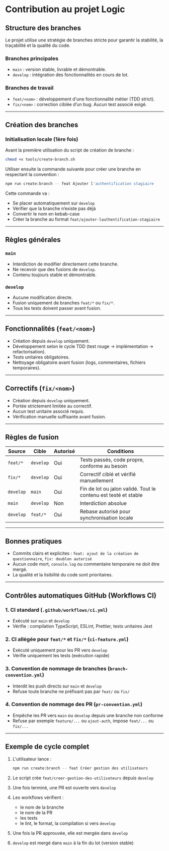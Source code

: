 # Contribution au projet Logic

## Structure des branches

Le projet utilise une stratégie de branches stricte pour garantir la stabilité, la traçabilité et la qualité du code.

### Branches principales

* `main` : version stable, livrable et démontrable.
* `develop` : intégration des fonctionnalités en cours de lot.

### Branches de travail

* `feat/<nom>` : développement d'une fonctionnalité métier (TDD strict).
* `fix/<nom>` : correction ciblée d’un bug. Aucun test associé exigé.

---

## Création des branches

### Initialisation locale (1ère fois)

Avant la première utilisation du script de création de branche :

```bash
chmod +x tools/create-branch.sh
```

Utiliser ensuite la commande suivante pour créer une branche en respectant la convention :

```bash
npm run create:branch -- feat Ajouter l'authentification stagiaire
```

Cette commande va :

* Se placer automatiquement sur `develop`
* Vérifier que la branche n’existe pas déjà
* Convertir le nom en kebab-case
* Créer la branche au format `feat/ajouter-lauthentification-stagiaire`

---

## Règles générales

### `main`

* Interdiction de modifier directement cette branche.
* Ne recevoir que des fusions de `develop`.
* Contenu toujours stable et démontrable.

### `develop`

* Aucune modification directe.
* Fusion uniquement de branches `feat/*` ou `fix/*`.
* Tous les tests doivent passer avant fusion.

---

## Fonctionnalités (`feat/<nom>`)

* Création depuis `develop` uniquement.
* Développement selon le cycle TDD (test rouge → implémentation → refactorisation).
* Tests unitaires obligatoires.
* Nettoyage obligatoire avant fusion (logs, commentaires, fichiers temporaires).

---

## Correctifs (`fix/<nom>`)

* Création depuis `develop` uniquement.
* Portée strictement limitée au correctif.
* Aucun test unitaire associé requis.
* Vérification manuelle suffisante avant fusion.

---

## Règles de fusion

| Source    | Cible     | Autorisé | Conditions                                                      |
| --------- | --------- | -------- | --------------------------------------------------------------- |
| `feat/*`  | `develop` | Oui      | Tests passés, code propre, conforme au besoin                   |
| `fix/*`   | `develop` | Oui      | Correctif ciblé et vérifié manuellement                         |
| `develop` | `main`    | Oui      | Fin de lot ou jalon validé. Tout le contenu est testé et stable |
| `main`    | `develop` | Non      | Interdiction absolue                                            |
| `develop` | `feat/*`  | Oui      | Rebase autorisé pour synchronisation locale                     |

---

## Bonnes pratiques

* Commits clairs et explicites : `feat: ajout de la création de questionnaire`, `fix: doublon autorisé`
* Aucun code mort, `console.log` ou commentaire temporaire ne doit être mergé.
* La qualité et la lisibilité du code sont prioritaires.

---

## Contrôles automatiques GitHub (Workflows CI)

### 1. CI standard (`.github/workflows/ci.yml`)

* Exécuté sur `main` et `develop`
* Vérifie : compilation TypeScript, ESLint, Prettier, tests unitaires Jest

### 2. CI allégée pour `feat/*` et `fix/*` (`ci-feature.yml`)

* Exécuté uniquement pour les PR vers `develop`
* Vérifie uniquement les tests (exécution rapide)

### 3. Convention de nommage de branches (`branch-convention.yml`)

* Interdit les push directs sur `main` et `develop`
* Refuse toute branche ne préfixant pas par `feat/` ou `fix/`

### 4. Convention de nommage des PR (`pr-convention.yml`)

* Empêche les PR vers `main` ou `develop` depuis une branche non conforme
* Refuse par exemple `feature/...` ou `ajout-auth`, impose `feat/...` ou `fix/...`

---

## Exemple de cycle complet

1. L'utilisateur lance :

   ```bash
   npm run create:branch -- feat Créer gestion des utilisateurs
   ```

2. Le script crée `feat/creer-gestion-des-utilisateurs` depuis `develop`

3. Une fois terminé, une PR est ouverte vers `develop`

4. Les workflows vérifient :

   * le nom de la branche
   * le nom de la PR
   * les tests
   * le lint, le format, la compilation si vers `develop`

5. Une fois la PR approuvée, elle est mergée dans `develop`

6. `develop` est mergé dans `main` à la fin du lot (version stable)
